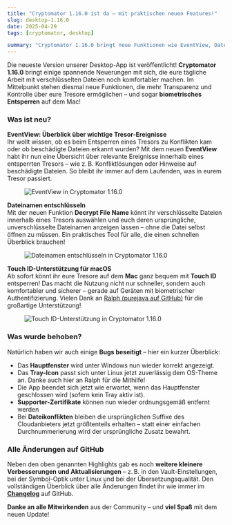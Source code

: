 ```yaml
---
title: "Cryptomator 1.16.0 ist da – mit praktischen neuen Features!"
slug: desktop-1.16.0
date: 2025-04-29
tags: [cryptomator, desktop]

summary: "Cryptomator 1.16.0 bringt neue Funktionen wie EventView, Dateinamen-Entschlüsselung und Touch ID-Unterstützung für macOS, ergänzt durch zahlreiche Bugfixes und Verbesserungen."
---
```


Die neueste Version unserer Desktop-App ist veröffentlicht! **Cryptomator 1.16.0** bringt einige spannende Neuerungen mit sich, die eure tägliche Arbeit mit verschlüsselten Dateien noch komfortabler machen. Im Mittelpunkt stehen diesmal neue Funktionen, die mehr Transparenz und Kontrolle über eure Tresore ermöglichen – und sogar **biometrisches Entsperren** auf dem Mac!

### Was ist neu?

**EventView: Überblick über wichtige Tresor-Ereignisse**  
Ihr wollt wissen, ob es beim Entsperren eines Tresors zu Konflikten kam oder ob beschädigte Dateien erkannt wurden? Mit dem neuen **EventView** habt ihr nun eine Übersicht über relevante Ereignisse innerhalb eines entsperrten Tresors – wie z. B. Konfliktlösungen oder Hinweise auf beschädigte Dateien. So bleibt ihr immer auf dem Laufenden, was in eurem Tresor passiert.

<figure class="text-center">
  <img class="inline-block rounded-sm max-h-[430px]" src="/img/blog/desktop-1.16.0-eventview.png" alt="EventView in Cryptomator 1.16.0" />
</figure>

**Dateinamen entschlüsseln**  
Mit der neuen Funktion **Decrypt File Name** könnt ihr verschlüsselte Dateien innerhalb eines Tresors auswählen und euch deren ursprüngliche, unverschlüsselte Dateinamen anzeigen lassen – ohne die Datei selbst öffnen zu müssen. Ein praktisches Tool für alle, die einen schnellen Überblick brauchen!

<figure class="text-center">
  <img class="inline-block rounded-sm max-h-[449px]" src="/img/blog/desktop-1.16.0-decryptfilenames.png" alt="Dateinamen entschlüsseln in Cryptomator 1.16.0" />
</figure>

**Touch ID-Unterstützung für macOS**  
Ab sofort könnt ihr eure Tresore auf dem **Mac** ganz bequem mit **Touch ID** entsperren! Das macht die Nutzung nicht nur schneller, sondern auch komfortabler und sicherer – gerade auf Geräten mit biometrischer Authentifizierung. Vielen Dank an [Ralph (purejava auf GitHub)](https://github.com/purejava) für die großartige Unterstützung!

<figure class="text-center">
  <img class="inline-block rounded-sm max-h-[408px]" src="/img/blog/desktop-1.16.0-touchid.png" alt="Touch ID-Unterstützung in Cryptomator 1.16.0" />
</figure>

### Was wurde behoben?

Natürlich haben wir auch einige **Bugs beseitigt** – hier ein kurzer Überblick:

- Das **Hauptfenster** wird unter Windows nun wieder korrekt angezeigt.
- Das **Tray-Icon** passt sich unter Linux jetzt zuverlässig dem OS-Theme an. Danke auch hier an Ralph für die Mithilfe!
- Die App beendet sich jetzt wie erwartet, wenn das Hauptfenster geschlossen wird (sofern kein Tray aktiv ist).
- **Supporter-Zertifikate** können nun wieder ordnungsgemäß entfernt werden
- Bei **Dateikonflikten** bleiben die ursprünglichen Suffixe des Cloudanbieters jetzt größtenteils erhalten – statt einer einfachen Durchnummerierung wird der ursprüngliche Zusatz bewahrt.

### Alle Änderungen auf GitHub

Neben den oben genannten Highlights gab es noch **weitere kleinere Verbesserungen und Aktualisierungen** – z. B. in den Vault-Einstellungen, bei der Symbol-Optik unter Linux und bei der Übersetzungsqualität. Den vollständigen Überblick über alle Änderungen findet ihr wie immer im [**Changelog**](https://github.com/cryptomator/cryptomator/releases/tag/1.16.0) auf GitHub.

**Danke an alle Mitwirkenden** aus der Community – und **viel Spaß** mit dem neuen Update!
